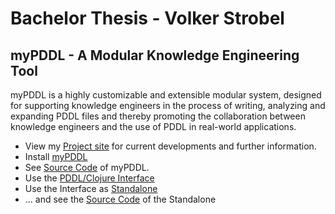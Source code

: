 Bachelor Thesis - Volker Strobel
=======================================================

myPDDL - A Modular Knowledge Engineering Tool
------------------------------------------------------

myPDDL is a highly customizable and extensible modular system,
designed for supporting knowledge engineers in the process of writing,
analyzing and expanding PDDL files and thereby promoting the
collaboration between knowledge engineers and the use of PDDL in
real-world applications.


- View my [Project site](http://pold87.github.io/myPDDL/) for current
developments and further information.
- Install [myPDDL](https://github.com/Pold87/myPDDL)
- See [Source Code](https://github.com/Pold87/myPDDL-source) of
  myPDDL.
- Use the
  [PDDL/Clojure Interface](https://github.com/Pold87/pddl-clojure-interface)
- Use the Interface as [Standalone](https://github.com/Pold87/pddl-clojure-interface-standalone)
- ... and see the [Source Code](https://github.com/Pold87/pddl-clojure-interface-standalone-source) of the Standalone

